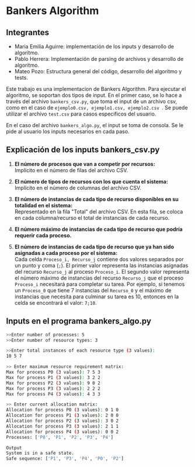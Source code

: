 # Bankers Algorithm

## Integrantes 
- Maria Emilia Aguirre: implementación de los inputs y desarrollo de algoritmo.
- Pablo Herrera: Implementación de parsing de archivos y desarrollo de algoritmo.
- Mateo Pozo: Estructura general del código, desarrollo del algoritmo y tests.

Este trabajo es una implementacion de Bankers Algorithm. Para ejecutar el algoritmo, se soportan dos tipos 
de input. En el primer caso, se lo hace a través del archivo `bankers_csv.py`, que toma el input de un archivo csv, como en el caso de `ejemplo0.csv, ejemplo1.csv, ejemplo2.csv `. Se puede utilizar el archivo `test.csv` para casos especificos del usuario. 

En el caso del archivo `bankers_algo.py`, el input se toma de consola. Se le pide al usuario los inputs necesarios en cada paso. 

## Explicación de los inputs bankers_csv.py

1. **El número de procesos que van a competir por recursos:**  
   Implícito en el número de filas del archivo CSV.

2. **El número de tipos de recursos con los que cuenta el sistema:**  
   Implícito en el número de columnas del archivo CSV.

3. **El número de instancias de cada tipo de recurso disponibles en su totalidad en el sistema:**  
   Representado en la fila "Total" del archivo CSV. En esta fila, se coloca en cada columna/recurso el total de instancias de cada recurso.

4. **El número máximo de instancias de cada tipo de recurso que podría requerir cada proceso.**
5. **El número de instancias de cada tipo de recurso que ya han sido asignadas a cada proceso por el sistema:**  
   Cada celda `Proceso_i, Recurso_j` contiene dos valores separados por un punto y coma (`;`). El primer valor representa las instancias asignadas del recurso `Recurso_j` al proceso `Proceso_i`. El segundo valor representa el número máximo de instancias del recurso `Recurso_j` que el proceso `Proceso_i` necesitará para completar su tarea.
   Por ejemplo, si tenemos un `Proceso_0` que tiene 7 instancias del `Recurso_0` y el máximo de instancias que necesita para culminar su tarea es 10, entonces en la celda se encontrará el valor: `7;10`.

## Inputs en el programa bankers_algo.py
```bash
>>Enter number of processes: 5
>>Enter number of resource types: 3

>>Enter total instances of each resource type (3 values):
10 5 7

>> Enter maximum resource requirement matrix:
Max for process P0 (3 values): 7 5 3
Max for process P1 (3 values): 3 2 2
Max for process P2 (3 values): 9 0 2
Max for process P3 (3 values): 2 2 2
Max for process P4 (3 values): 4 3 3

>> Enter current allocation matrix:
Allocation for process P0 (3 values): 0 1 0
Allocation for process P1 (3 values): 2 0 0
Allocation for process P2 (3 values): 3 0 2
Allocation for process P3 (3 values): 2 1 1
Allocation for process P4 (3 values): 0 0 2
Processes: ['P0', 'P1', 'P2', 'P3', 'P4']

Output
System is in a safe state.
Safe sequence: ['P1', 'P3', 'P4', 'P0', 'P2']
```